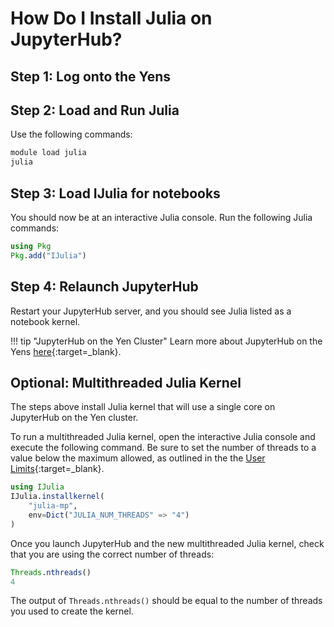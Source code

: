 # How Do I Install Julia on JupyterHub?

## Step 1: Log onto the Yens

## Step 2: Load and Run Julia

Use the following commands:

```bash title="Terminal Input"
module load julia
julia
```

## Step 3: Load IJulia for notebooks

You should now be at an interactive Julia console.  Run the following Julia commands:

```julia  title="Julia Console Input"
using Pkg
Pkg.add("IJulia")
```

## Step 4: Relaunch JupyterHub

Restart your JupyterHub server, and you should see Julia listed as a notebook kernel.

!!! tip "JupyterHub on the Yen Cluster"
    Learn more about JupyterHub on the Yens [here](/_getting_started/jupyter){:target=_blank}.

## Optional: Multithreaded Julia Kernel
The steps above install Julia kernel that will use a single core on JupyterHub on the Yen cluster. 

To run a multithreaded Julia kernel, open the interactive Julia console and execute the following command. 
Be sure to set the number of threads to a value below the maximum allowed, as outlined in the
the [User Limits](/_policies/user_limits){:target=_blank}.

```julia title="Julia Console Input"
using IJulia
IJulia.installkernel(
    "julia-mp", 
    env=Dict("JULIA_NUM_THREADS" => "4")
)
```

Once you launch JupyterHub and the new multithreaded Julia kernel, check that you are using the 
correct number of threads:

```julia title="Julia Notebook Cell Input"
Threads.nthreads()
4
```

The output of `Threads.nthreads()` should be equal to the number of threads you used to create the kernel.
